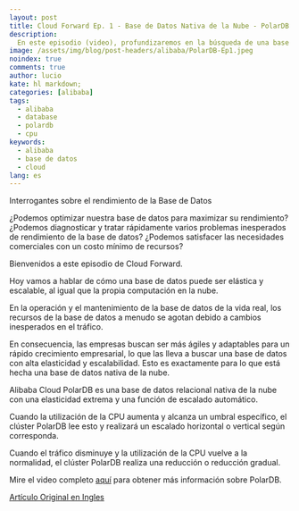 ```yaml
---
layout: post
title: Cloud Forward Ep. 1 - Base de Datos Nativa de la Nube - PolarDB | Escalado Automático
description:
  En este episodio (video), profundizaremos en la búsqueda de una base de datos que sea tan elástica y escalable como la computación en la nube (artículo traducido al español).
image: /assets/img/blog/post-headers/alibaba/PolarDB-Ep1.jpeg
noindex: true
comments: true
author: lucio
kate: hl markdown;
categories: [alibaba]
tags:
  - alibaba
  - database
  - polardb
  - cpu
keywords:
  - alibaba
  - base de datos
  - cloud
lang: es
---
```


Interrogantes sobre el rendimiento de la Base de Datos

  ¿Podemos optimizar nuestra base de datos para maximizar su rendimiento?
  ¿Podemos diagnosticar y tratar rápidamente varios problemas inesperados de rendimiento de la base de datos?
  ¿Podemos satisfacer las necesidades comerciales con un costo mínimo de recursos?

Bienvenidos a este episodio de Cloud Forward.

Hoy vamos a hablar de cómo una base de datos puede ser elástica y escalable, al igual que la propia computación en la nube.

En la operación y el mantenimiento de la base de datos de la vida real, los recursos de la base de datos a menudo se agotan debido a cambios inesperados en el tráfico.

En consecuencia, las empresas buscan ser más ágiles y adaptables para un rápido crecimiento empresarial, lo que las lleva a buscar una base de datos con alta elasticidad y escalabilidad. Esto es exactamente para lo que está hecha una base de datos nativa de la nube.

Alibaba Cloud PolarDB es una base de datos relacional nativa de la nube con una elasticidad extrema y una función de escalado automático.

Cuando la utilización de la CPU aumenta y alcanza un umbral específico, el clúster PolarDB lee esto y realizará un escalado horizontal o vertical según corresponda.

Cuando el tráfico disminuye y la utilización de la CPU vuelve a la normalidad, el clúster PolarDB realiza una reducción o reducción gradual.

Mire el video completo [aquí](https://youtu.be/PRaG1wX6W2I?spm=a2c65.11461447.0.0.66d93ee7mai8OX) para obtener más información sobre PolarDB.

[Artículo Original en Ingles](https://www.alibabacloud.com/blog/cloud-forward-episode-1-cloud-native-database---polardb-%7C-auto-scaling_599221)
 
